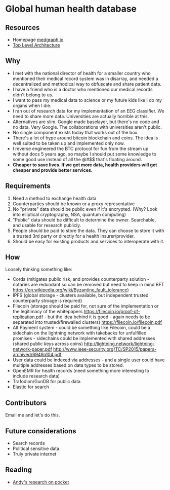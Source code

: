 # Global human health database

## Resources
* Homepage [medgraph.io](medgraph.io)
* [Top Level Architecture](https://www.draw.io/#G1lAaM-LQrw81S_t7lRKxwoz7YMOKBchuf)

## Why
* I met with the national director of health for a smaller country who mentioned their medical record system was in disarray, and needed a decentralized and methodical way to obfuscate and share patient data.
* I have a friend who is a doctor who mentioned our medical records didn't belong to us.
* I want to pass my medical data to science or my future kids like I do my organs when I die.
* I ran out of research data for my implementation of an EEG classifier. We need to share more data. Universities are actually horrible at this.
* Alternatives are slim. Google made baselayer, but there's no code and no data. Very Google. The collaborations with universities aren't public.
* No single component exists today that works out of the box.
* There's a lot of hype around bitcoin blockchain and coins. The idea is well suited to be taken up and implemented only now.
* I reverse engineered the BTC protocol for fun from the stream up without docs 5 years ago, so maybe I should put some knowledge to some good use instead of all the @#$$ that's floating around.
* **Cheaper to save lives. If we get more data, health providers will get cheaper and provide better services.**

## Requirements
1. Need a method to exchange health data
2. Counterparties should be known or a proxy representative
3. No "private" data should be public even if it's encrypted. (Why? Look into elliptical cryptography, NSA, quantum computing)
4. "Public" data should be difficult to determine the owner. Searchable, and usable for research publicly.
5. People should be paid to store the data. They can choose to store it with a trusted 3rd party or directly for a health insurer/provider.
6. Should be easy for existing products and services to interoperate with it.

## How
Loosely thinking something like:
* Corda (mitigates public risk, and provides counterparty solution - notaries are redundant so can be removed but need to keep in mind BFT https://en.wikipedia.org/wiki/Byzantine_fault_tolerance)
* IPFS (global storage - clusters available, but independent trusted counterparty stroage is required)
* Filecoin (storage should be paid for, not sure of the implementation or the legitimacy of the whitepapers https://filecoin.io/proof-of-replication.pdf - but the idea behind it is good - again needs to be separated into trusted/firewalled clusters) https://filecoin.io/filecoin.pdf
* Alt Payment system - could be something like Filecoin, could be a sidechain on the lightning network with takebacks for unfulfilled promises - sidechains could be implemented with shared addresses (shared public keys across coins) http://lightning.network/lightning-network-paper.pdf http://www.ieee-security.org/TC/SP2015/papers-archived/6949a104.pdf
* User data could be indexed via addresses  - and a single user could have multiple addresses based on data types to be stored.
* OpenEMR for health records (need something more interesting to include research data)
* Trafodion/GunDB for public data
* Elastic for search

## Contributors

Email me and let's do this.

## Future considerations
* Search records
* Political sensitive data
* Truly private internet

## Reading
* [Andy's research on pocket](http://sharedli.st/dioptre#)


